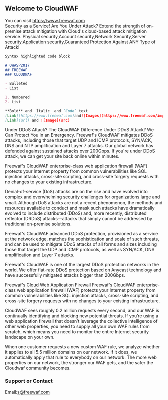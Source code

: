## Welcome to CloudWAF  
You can visit   https://www.freewaf.com  
Security as a Service! Are You Under Attack?
Extend the strength of on-premise attack mitigation with Cloud's cloud-based attack mitigation service. Physical security,Account security,Network Security,Server security,Application security,Guaranteed Protection Against ANY Type of Attack!

```markdown
Syntax highlighted code block

# OWASP2017
## FREEWAF
### CLOUDWAF

- Bulleted
- List

1. Numbered
2. List

**Bold** and _Italic_ and `Code` text
[Link](https://www.freewaf.com)and![Images](https://www.freewaf.com/img/logo.png)
[Link](url) and ![Image](src)
```
Under DDoS Attack? The CloudWAF Difference
Under DDoS Attack? We Can Protect You in an Emergency. Freewaf's CloudWAF mitigates DDoS attacks, including those that target UDP and ICMP protocols, SYN/ACK, DNS and NTP amplification and Layer 7 attacks. Our global network has defended against sustained attacks over 200Gbps. If you're under DDoS attack, we can get your site back online within minutes.

Freewaf's CloudWAF enterprise-class web application firewall (WAF) protects your Internet property from common vulnerabilities like SQL injection attacks, cross-site scripting, and cross-site forgery requests with no changes to your existing infrastructure.

Denial-of-service (DoS) attacks are on the rise and have evolved into complex and overwhelming security challenges for organizations large and small. Although DoS attacks are not a recent phenomenon, the methods and resources available to conduct and mask such attacks have dramatically evolved to include distributed (DDoS) and, more recently, distributed reflector (DRDoS) attacks—attacks that simply cannot be addressed by traditional on-premise solutions.

Freewaf's CloudWAF advanced DDoS protection, provisioned as a service at the network edge, matches the sophistication and scale of such threats, and can be used to mitigate DDoS attacks of all forms and sizes including those that target the UDP and ICMP protocols, as well as SYN/ACK, DNS amplification and Layer 7 attacks.

Freewaf's CloudWAF is one of the largest DDoS protection networks in the world. We offer flat-rate DDoS protection based on Anycast technology and have successfully mitigated attacks bigger than 200Gbps.

Freewaf's Cloud Web Application Firewall
Freewaf's CloudWAF enterprise-class web application firewall (WAF) protects your Internet property from common vulnerabilities like SQL injection attacks, cross-site scripting, and cross-site forgery requests with no changes to your existing infrastructure.

CloudWAF sees roughly 0.2 million requests every second, and our WAF is continually identifying and blocking new potential threats. If you’re using a web application firewall that doesn’t leverage the collective intelligence of other web properties, you need to supply all your own WAF rules from scratch, which means you need to monitor the entire Internet security landscape on your own.

When one customer requests a new custom WAF rule, we analyze whether it applies to all 5.5 million domains on our network. If it does, we automatically apply that rule to everybody on our network. The more web properties on our network, the stronger our WAF gets, and the safer the Cloudwaf community becomes.

### Support or Contact
Email:s@freewaf.com
